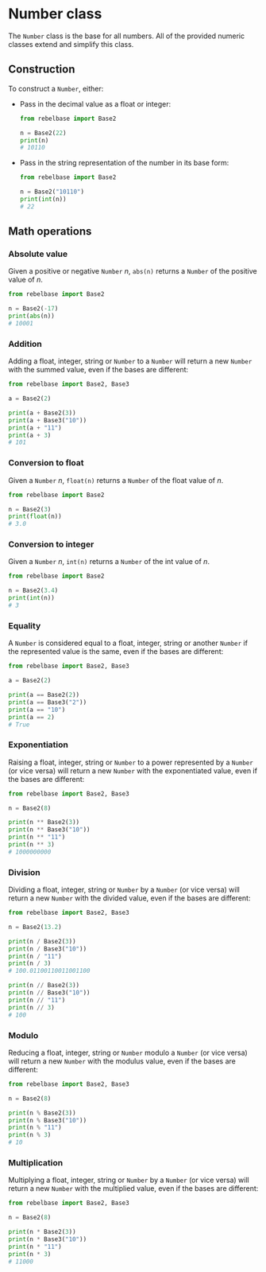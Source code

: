 # Number class

The `Number` class is the base for all numbers. All of the provided numeric classes extend and simplify this class.

## Construction

To construct a `Number`, either:

- Pass in the decimal value as a float or integer:

    ```python
    from rebelbase import Base2

    n = Base2(22)
    print(n)
    # 10110
    ```

- Pass in the string representation of the number in its base form:

    ```python
    from rebelbase import Base2

    n = Base2("10110")
    print(int(n))
    # 22
    ```

## Math operations

### Absolute value

Given a positive or negative `Number` _n_, `abs(n)` returns a `Number` of the positive value of _n_.

```python
from rebelbase import Base2

n = Base2(-17)
print(abs(n))
# 10001
```

### Addition

Adding a float, integer, string or `Number` to a `Number` will return a new `Number` with the summed value, even if the bases are different:

```python
from rebelbase import Base2, Base3

a = Base2(2)

print(a + Base2(3))
print(a + Base3("10"))
print(a + "11")
print(a + 3)
# 101
```

### Conversion to float

Given a `Number` _n_, `float(n)` returns a `Number` of the float value of _n_.

```python
from rebelbase import Base2

n = Base2(3)
print(float(n))
# 3.0
```

### Conversion to integer

Given a `Number` _n_, `int(n)` returns a `Number` of the int value of _n_.

```python
from rebelbase import Base2

n = Base2(3.4)
print(int(n))
# 3
```

### Equality

A `Number` is considered equal to a float, integer, string or another `Number` if the represented value is the same, even if the bases are different:

```python
from rebelbase import Base2, Base3

a = Base2(2)

print(a == Base2(2))
print(a == Base3("2"))
print(a == "10")
print(a == 2)
# True
```

### Exponentiation

Raising a float, integer, string or `Number` to a power represented by a `Number` (or vice versa) will return a new `Number` with the exponentiated value, even if the bases are different:

```python
from rebelbase import Base2, Base3

n = Base2(8)

print(n ** Base2(3))
print(n ** Base3("10"))
print(n ** "11")
print(n ** 3)
# 1000000000
```

### Division

Dividing a float, integer, string or `Number` by a `Number` (or vice versa) will return a new `Number` with the divided value, even if the bases are different:

```python
from rebelbase import Base2, Base3

n = Base2(13.2)

print(n / Base2(3))
print(n / Base3("10"))
print(n / "11")
print(n / 3)
# 100.01100110011001100

print(n // Base2(3))
print(n // Base3("10"))
print(n // "11")
print(n // 3)
# 100
```

### Modulo

Reducing a float, integer, string or `Number` modulo a `Number` (or vice versa) will return a new `Number` with the modulus value, even if the bases are different:

```python
from rebelbase import Base2, Base3

n = Base2(8)

print(n % Base2(3))
print(n % Base3("10"))
print(n % "11")
print(n % 3)
# 10
```

### Multiplication

Multiplying a float, integer, string or `Number` by a `Number` (or vice versa) will return a new `Number` with the multiplied value, even if the bases are different:

```python
from rebelbase import Base2, Base3

n = Base2(8)

print(n * Base2(3))
print(n * Base3("10"))
print(n * "11")
print(n * 3)
# 11000
```
